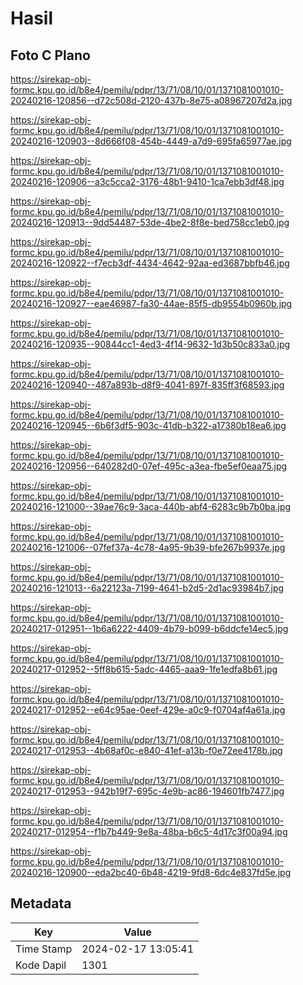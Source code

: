 # Hasil

## Foto C Plano

https://sirekap-obj-formc.kpu.go.id/b8e4/pemilu/pdpr/13/71/08/10/01/1371081001010-20240216-120856--d72c508d-2120-437b-8e75-a08967207d2a.jpg

https://sirekap-obj-formc.kpu.go.id/b8e4/pemilu/pdpr/13/71/08/10/01/1371081001010-20240216-120903--8d666f08-454b-4449-a7d9-695fa65977ae.jpg

https://sirekap-obj-formc.kpu.go.id/b8e4/pemilu/pdpr/13/71/08/10/01/1371081001010-20240216-120906--a3c5cca2-3176-48b1-9410-1ca7ebb3df48.jpg

https://sirekap-obj-formc.kpu.go.id/b8e4/pemilu/pdpr/13/71/08/10/01/1371081001010-20240216-120913--9dd54487-53de-4be2-8f8e-bed758cc1eb0.jpg

https://sirekap-obj-formc.kpu.go.id/b8e4/pemilu/pdpr/13/71/08/10/01/1371081001010-20240216-120922--f7ecb3df-4434-4642-92aa-ed3687bbfb46.jpg

https://sirekap-obj-formc.kpu.go.id/b8e4/pemilu/pdpr/13/71/08/10/01/1371081001010-20240216-120927--eae46987-fa30-44ae-85f5-db9554b0960b.jpg

https://sirekap-obj-formc.kpu.go.id/b8e4/pemilu/pdpr/13/71/08/10/01/1371081001010-20240216-120935--90844cc1-4ed3-4f14-9632-1d3b50c833a0.jpg

https://sirekap-obj-formc.kpu.go.id/b8e4/pemilu/pdpr/13/71/08/10/01/1371081001010-20240216-120940--487a893b-d8f9-4041-897f-835ff3f68593.jpg

https://sirekap-obj-formc.kpu.go.id/b8e4/pemilu/pdpr/13/71/08/10/01/1371081001010-20240216-120945--6b6f3df5-903c-41db-b322-a17380b18ea6.jpg

https://sirekap-obj-formc.kpu.go.id/b8e4/pemilu/pdpr/13/71/08/10/01/1371081001010-20240216-120956--640282d0-07ef-495c-a3ea-fbe5ef0eaa75.jpg

https://sirekap-obj-formc.kpu.go.id/b8e4/pemilu/pdpr/13/71/08/10/01/1371081001010-20240216-121000--39ae76c9-3aca-440b-abf4-6283c9b7b0ba.jpg

https://sirekap-obj-formc.kpu.go.id/b8e4/pemilu/pdpr/13/71/08/10/01/1371081001010-20240216-121006--07fef37a-4c78-4a95-9b39-bfe267b9937e.jpg

https://sirekap-obj-formc.kpu.go.id/b8e4/pemilu/pdpr/13/71/08/10/01/1371081001010-20240216-121013--6a22123a-7199-4641-b2d5-2d1ac93984b7.jpg

https://sirekap-obj-formc.kpu.go.id/b8e4/pemilu/pdpr/13/71/08/10/01/1371081001010-20240217-012951--1b6a6222-4409-4b79-b099-b6ddcfe14ec5.jpg

https://sirekap-obj-formc.kpu.go.id/b8e4/pemilu/pdpr/13/71/08/10/01/1371081001010-20240217-012952--5ff8b615-5adc-4465-aaa9-1fe1edfa8b61.jpg

https://sirekap-obj-formc.kpu.go.id/b8e4/pemilu/pdpr/13/71/08/10/01/1371081001010-20240217-012952--e64c95ae-0eef-429e-a0c9-f0704af4a61a.jpg

https://sirekap-obj-formc.kpu.go.id/b8e4/pemilu/pdpr/13/71/08/10/01/1371081001010-20240217-012953--4b68af0c-e840-41ef-a13b-f0e72ee4178b.jpg

https://sirekap-obj-formc.kpu.go.id/b8e4/pemilu/pdpr/13/71/08/10/01/1371081001010-20240217-012953--942b19f7-695c-4e9b-ac86-194601fb7477.jpg

https://sirekap-obj-formc.kpu.go.id/b8e4/pemilu/pdpr/13/71/08/10/01/1371081001010-20240217-012954--f1b7b449-9e8a-48ba-b6c5-4d17c3f00a94.jpg

https://sirekap-obj-formc.kpu.go.id/b8e4/pemilu/pdpr/13/71/08/10/01/1371081001010-20240216-120900--eda2bc40-6b48-4219-9fd8-6dc4e837fd5e.jpg


## Metadata

| Key        | Value               |
| ---------- | ------------------- |
| Time Stamp | 2024-02-17 13:05:41 |
| Kode Dapil | 1301                |



